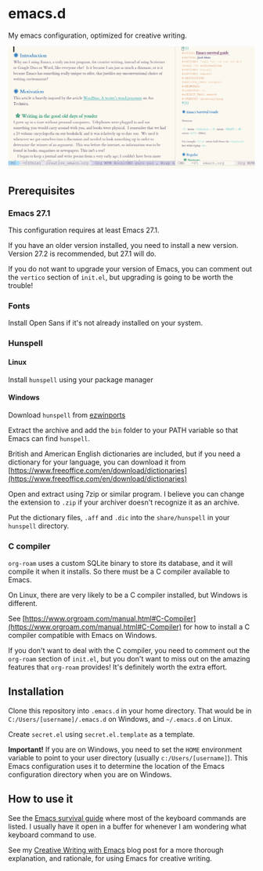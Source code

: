# emacs.d
My emacs configuration, optimized for creative writing.

![](https://github.com/jacmoe/emacs.d/blob/master/emacsd.png)

## Prerequisites ##

### Emacs 27.1

This configuration requires at least Emacs 27.1.

If you have an older version installed, you need to install a new version. Version 27.2 is recommended, but 27.1 will do.

If you do not want to upgrade your version of Emacs, you can comment out the `vertico` section of `init.el`, but upgrading is going to be worth the trouble!

### Fonts ###

Install Open Sans if it's not already installed on your system.

### Hunspell

#### Linux

Install `hunspell` using your package manager

#### Windows

Download `hunspell` from [ezwinports](https://sourceforge.net/projects/ezwinports/files/hunspell-1.3.2-3-w32-bin.zip/)

Extract the archive and add the `bin` folder to your PATH variable so that Emacs can find `hunspell`.

British and American English dictionaries are included, but if you need a dictionary for your language, you can download it from [https://www.freeoffice.com/en/download/dictionaries](https://www.freeoffice.com/en/download/dictionaries)

Open and extract using 7zip or similar program. I believe you can change the extension to `.zip` if your archiver doesn't recognize it as an archive.

Put the dictionary files, `.aff` and `.dic` into the `share/hunspell` in your `hunspell` directory.

### C compiler

`org-roam` uses a custom SQLite binary to store its database, and it will compile it when it installs. So there must be a C compiler available to Emacs.

On Linux, there are very likely to be a C compiler installed, but Windows is different.

See [https://www.orgroam.com/manual.html#C-Compiler](https://www.orgroam.com/manual.html#C-Compiler) for how to install a C compiler compatible with Emacs on Windows.

If you don't want to deal with the C compiler, you need to comment out the `org-roam` section of `init.el`, but you don't want to miss out on the amazing features that `org-roam` provides! It's definitely worth the extra effort.

## Installation ##

Clone this repository into `.emacs.d` in your home directory. That would be in `C:/Users/[username]/.emacs.d` on Windows, and `~/.emacs.d` on Linux.

Create `secret.el` using `secret.el.template` as a template.

**Important!**
If you are on Windows, you need to set the `HOME` environment variable to point to your user directory (usually `c:/Users/[username]`). This Emacs configuration uses it to determine the location of the Emacs configuration directory when you are on Windows.


## How to use it ##

See the [Emacs survival guide](emacs.md) where most of the keyboard commands are listed. I usually have it open in a buffer for whenever I am wondering what keyboard command to use.

See my [Creative Writing with Emacs](https://jacmoes.wordpress.com/2019/09/24/creative-writing-with-emacs/) blog post for a more thorough explanation, and rationale, for using Emacs for creative writing.
